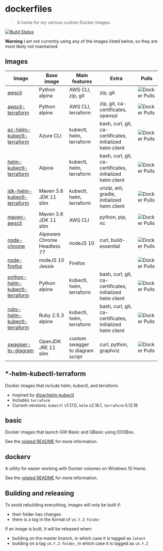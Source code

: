 # dockerfiles

> A home for my various custom Docker images.

[![Build Status](https://travis-ci.org/ngeor/dockerfiles.svg?branch=master)](https://travis-ci.org/ngeor/dockerfiles)

**Warning** I am not currently using any of the images listed below, so they
are most likely not maintained.

## Images

| Image                           | Base image                  | Main features                    | Extra                                                     | Pulls                                                                                        |
| ------------------------------- | --------------------------- | -------------------------------- | --------------------------------------------------------- | -------------------------------------------------------------------------------------------- |
| [awscli]                        | Python alpine               | AWS CLI, zip, git                | zip, git                                                  | ![Docker Pulls](https://img.shields.io/docker/pulls/ngeor/awscli.svg)                        |
| [awscli-terraform]              | Python alpine               | AWS CLI, terraform               | zip, git, ca-certificates, openssl                        | ![Docker Pulls](https://img.shields.io/docker/pulls/ngeor/awscli-terraform.svg)              |
| [az-helm-kubectl-terraform]     | Azure CLI                   | kubectl, helm, terraform         | bash, curl, git, ca-certificates, initialized helm client | ![Docker Pulls](https://img.shields.io/docker/pulls/ngeor/az-helm-kubectl-terraform.svg)     |
| [helm-kubectl-terraform]        | Alpine                      | kubectl, helm, terraform         | bash, curl, git, ca-certificates, initialized helm client | ![Docker Pulls](https://img.shields.io/docker/pulls/ngeor/helm-kubectl-terraform.svg)        |
| [jdk-helm-kubectl-terraform]    | Maven 3.6 JDK 11 slim       | kubectl, helm, terraform         | unzip, ant, gradle, initialized helm client               | ![Docker Pulls](https://img.shields.io/docker/pulls/ngeor/jdk-helm-kubectl-terraform.svg)    |
| [maven-awscli]                  | Maven 3.6 JDK 11 slim       | AWS CLI                          | python, pip, nc                                           | ![Docker Pulls](https://img.shields.io/docker/pulls/ngeor/maven-awscli.svg)                  |
| [node-chrome]                   | Alpeware Chrome Headless 77 | nodeJS 10                        | curl, build-essential                                     | ![Docker Pulls](https://img.shields.io/docker/pulls/ngeor/node-chrome.svg)                   |
| [node-firefox]                  | nodeJS 10 Jessie            | Firefox                          |                                                           | ![Docker Pulls](https://img.shields.io/docker/pulls/ngeor/node-firefox.svg)                  |
| [python-helm-kubectl-terraform] | Python alpine               | kubectl, helm, terraform         | bash, curl, git, ca-certificates, initialized helm client | ![Docker Pulls](https://img.shields.io/docker/pulls/ngeor/python-helm-kubectl-terraform.svg) |
| [ruby-helm-kubectl-terraform]   | Ruby 2.5.3 alpine           | kubectl, helm, terraform         | bash, curl, git, ca-certificates, initialized helm client | ![Docker Pulls](https://img.shields.io/docker/pulls/ngeor/ruby-helm-kubectl-terraform.svg)   |
| [swagger-to-diagram]            | OpenJDK JRE 11 slim         | custom swagger to diagram script | curl, python, graphviz                                    | ![Docker Pulls](https://img.shields.io/docker/pulls/ngeor/swagger-to-diagram.svg)            |

## \*-helm-kubectl-terraform

Docker images that include helm, kubectl, and terraform.

- Inspired by [dtzar/helm-kubectl](https://github.com/dtzar/helm-kubectl)
- Includes `terraform`
- Current versions: `kubectl` v1.17.0, `helm` v2.16.1, `terraform` 0.12.18

[awscli]: https://hub.docker.com/r/ngeor/awscli/
[awscli-terraform]: https://hub.docker.com/r/ngeor/awscli-terraform/
[az-helm-kubectl-terraform]: https://hub.docker.com/r/ngeor/az-helm-kubectl-terraform/
[helm-kubectl-terraform]: https://hub.docker.com/r/ngeor/helm-kubectl-terraform/
[jdk-helm-kubectl-terraform]: https://hub.docker.com/r/ngeor/jdk-helm-kubectl-terraform/
[maven-awscli]: https://hub.docker.com/r/ngeor/maven-awscli/
[node-chrome]: https://hub.docker.com/r/ngeor/node-chrome/
[node-firefox]: https://hub.docker.com/r/ngeor/node-firefox/
[python-helm-kubectl-terraform]: https://hub.docker.com/r/ngeor/python-helm-kubectl-terraform/
[ruby-helm-kubectl-terraform]: https://hub.docker.com/r/ngeor/ruby-helm-kubectl-terraform/
[swagger-to-diagram]: https://hub.docker.com/r/ngeor/swagger-to-diagram/

## basic

Docker images that launch GW-Basic and QBasic using DOSBox.

See the [related README](https://github.com/ngeor/dockerfiles/tree/master/basic) for more information.

## dockerv

A utility for easier working with Docker volumes on Windows 10 Home.

See the [related README](https://github.com/ngeor/dockerfiles/tree/master/dockerv) for more information.

## Building and releasing

To avoid rebuilding everything, images will only be built if:

- their folder has changes
- there is a tag in the format of `vX.Y.Z-folder`

If an image is built, it will be released when:

- building on the master branch, in which case it is tagged as `latest`
- building on a tag `vX.Y.Z-folder`, in which case it is tagged as `vX.Y.Z`
